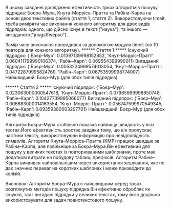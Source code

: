 В цьому завданнi досліджено ефективність трьох алгоритмів пошуку підрядка: Боєра-Мура, Кнута-Морріса-Пратта та Рабіна-Карпа на основі двох текстових файлів (стаття 1, стаття 2). Використовуючи timeit, треба виміряти час виконання кожного алгоритму для двох видів підрядків: одного, що дійсно існує в тексті("наука"), та іншого — вигаданого("jriugsffwepso").

Замір часу виконання проводився за допомогою модуля timeit (по 10 повторів для кожного алгоритму). 
****** Стаття 1 *****
Існуючий підрядок:
{'Боєр–Мур': 0.01397139998152852, 'Кнут–Морріс–Пратт': 0.060411799990106374, 'Рабін–Карп': 0.069554399990011}
Вигаданий підрядок:
{'Боєр–Мур': 0.0053224999574013054, 'Кнут–Морріс–Пратт': 0.04722879995824769, 'Рабін–Карп': 0.06753599998774007}
Найшвидший: Боєр–Мур (для обох типів підрядків)

****** Стаття 2 *****
Існуючий підрядок:
{'Боєр–Мур': 0.023063000000547618, 'Кнут–Морріс–Пратт': 0.07965999998850748, 'Рабін–Карп': 0.10427739995066077}
Вигаданий підрядок:
{'Боєр–Мур': 0.006683000014163554, 'Кнут–Морріс–Пратт': 0.056747599970549345, 'Рабін–Карп': 0.09359380003297701}
Найшвидший: Боєр–Мур (для обох типів підрядків)

Алгоритм Боєра–Мура стабільно показав найвищу швидкість у всіх тестах.Його ефективність зростає завдяки тому, що він пропускає частини тексту, використовуючи інформацію про невідповідність символів.
Алгоритм Кнута–Морріса–Пратта (KMP) працює швидше за Рабіна–Карпа, але повільніше за Боєра–Мура.Він ефективний для пошуку у великих текстах із повторюваними шаблонами, проте має додаткові витрати на побудову таблиці префіксів.
Алгоритм Рабіна–Карпа виявився найповільнішим через використання хешування, яке не дає значних переваг на коротких шаблонах і може призводити до колізій.

Висновок:
Алгоритм Боєра–Мура є найшвидшим серед трьох розглянутих методів пошуку підрядка.Він ефективно обробляє як існуючі, так і вигадані підрядки у великих текстах, тому його доцільно використовувати для задач повнотекстового пошуку.
